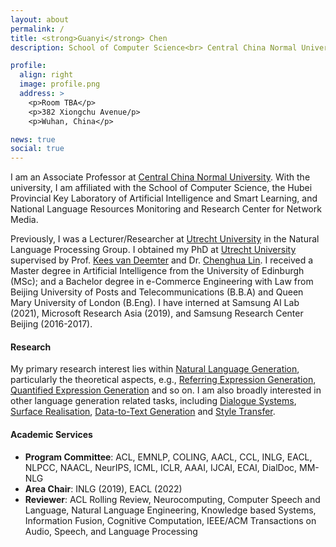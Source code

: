 ```yaml
---
layout: about
permalink: /
title: <strong>Guanyi</strong> Chen
description: School of Computer Science<br> Central China Normal University

profile:
  align: right
  image: profile.png
  address: >
    <p>Room TBA</p>
    <p>382 Xiongchu Avenue/p>
    <p>Wuhan, China</p>

news: true
social: true
---
```


I am an Associate Professor at [Central China Normal University](https://www.ccnu.edu.cn/). With the university, I am affiliated with the School of Computer Science, the Hubei Provincial Key Laboratory of Artificial Intelligence and Smart Learning, and National Language Resources Monitoring and Research Center for Network Media.

Previously, I was a Lecturer/Researcher at [Utrecht University](https://www.uu.nl/) in the Natural Language Processing Group. I obtained my PhD at [Utrecht University](https://www.uu.nl/) supervised by Prof. [Kees van Deemter](http://homepages.abdn.ac.uk/k.vdeemter/pages/) and Dr. [Chenghua Lin](https://chenghualin.wordpress.com/). I received a Master degree in Artificial Intelligence from the University of Edinburgh (MSc); and a Bachelor degree in e-Commerce Engineering with Law from Beijing University of Posts and Telecommunications (B.B.A) and Queen Mary University of London (B.Eng). I have interned at Samsung AI Lab (2021), Microsoft Research Asia (2019), and Samsung Research Center Beijing (2016-2017).

#### Research

My primary research interest lies within [Natural Language Generation](https://en.wikipedia.org/wiki/Natural_language_generation), particularly the theoretical aspects, e.g., [Referring Expression Generation](https://aclanthology.org/2020.inlg-1.33/), [Quantified Expression Generation](https://aclanthology.org/W19-8667/) and so on. I am also broadly interested in other language generation related tasks, including [Dialogue Systems](https://aclanthology.org/2020.inlg-1.26/), [Surface Realisation](https://aclanthology.org/W18-6506/), [Data-to-Text Generation](https://aclanthology.org/W19-8622/) and [Style Transfer](https://aclanthology.org/2020.emnlp-main.578/).

#### Academic Services

- **Program Committee**: ACL, EMNLP, COLING, AACL, CCL, INLG, EACL, NLPCC, NAACL, NeurIPS, ICML, ICLR, AAAI, IJCAI, ECAI, DialDoc, MM-NLG
- **Area Chair**: INLG (2019), EACL (2022)
- **Reviewer**: ACL Rolling Review, Neurocomputing, Computer Speech and Language, Natural Language Engineering, Knowledge based Systems, Information Fusion, Cognitive Computation, IEEE/ACM Transactions on Audio, Speech, and Language Processing
